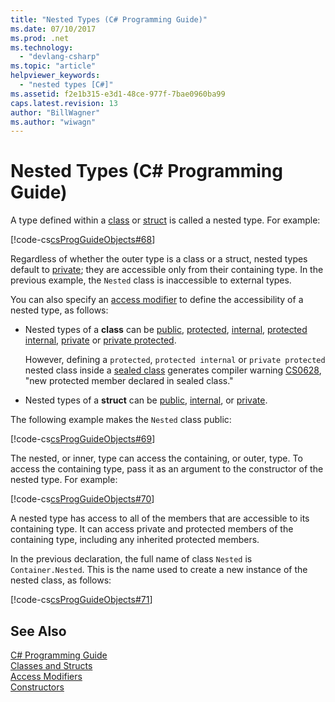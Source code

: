 ```yaml
---
title: "Nested Types (C# Programming Guide)"
ms.date: 07/10/2017
ms.prod: .net
ms.technology: 
  - "devlang-csharp"
ms.topic: "article"
helpviewer_keywords: 
  - "nested types [C#]"
ms.assetid: f2e1b315-e3d1-48ce-977f-7bae0960ba99
caps.latest.revision: 13
author: "BillWagner"
ms.author: "wiwagn"
---
```

# Nested Types (C# Programming Guide)
A type defined within a [class](../../../csharp/language-reference/keywords/class.md) or [struct](../../../csharp/language-reference/keywords/struct.md) is called a nested type. For example:  
  
[!code-cs[csProgGuideObjects#68](../../../csharp/programming-guide/classes-and-structs/codesnippet/CSharp/nested-types_1.cs)]  
  
Regardless of whether the outer type is a class or a struct, nested types default to [private](../../../csharp/language-reference/keywords/private.md); they are accessible only from their containing type. In the previous example, the `Nested` class is inaccessible to external types. 

You can also specify an [access modifier](../../language-reference/keywords/access-modifiers.md) to define the accessibility of a nested type, as follows:

- Nested types of a **class** can be [public](../../../csharp/language-reference/keywords/public.md), [protected](../../../csharp/language-reference/keywords/protected.md), [internal](../../../csharp/language-reference/keywords/internal.md), [protected internal](../../../csharp/language-reference/keywords/protected-internal.md), [private](../../../csharp/language-reference/keywords/private.md) or [private protected](../../../csharp/language-reference/keywords/private-protected.md). 

   However, defining a `protected`, `protected internal` or `private protected` nested class inside a [sealed class](../../language-reference/keywords/sealed.md) generates compiler warning [CS0628](../../misc/cs0628.md), "new protected member declared in sealed class."
  
- Nested types of a **struct** can be [public](../../../csharp/language-reference/keywords/public.md), [internal](../../../csharp/language-reference/keywords/internal.md), or [private](../../../csharp/language-reference/keywords/private.md).
  
The following example makes the `Nested` class public:
  
[!code-cs[csProgGuideObjects#69](../../../csharp/programming-guide/classes-and-structs/codesnippet/CSharp/nested-types_2.cs)]  
  
 The nested, or inner, type can access the containing, or outer, type. To access the containing type, pass it as an argument to the constructor of the nested type. For example:  
  
 [!code-cs[csProgGuideObjects#70](../../../csharp/programming-guide/classes-and-structs/codesnippet/CSharp/nested-types_3.cs)]  
  
 A nested type has access to all of the members that are accessible to its containing type. It can access private and protected members of the containing type, including any inherited protected members.  
  
 In the previous declaration, the full name of class `Nested` is `Container.Nested`. This is the name used to create a new instance of the nested class, as follows:  
  
 [!code-cs[csProgGuideObjects#71](../../../csharp/programming-guide/classes-and-structs/codesnippet/CSharp/nested-types_4.cs)]  
  
## See Also  
 [C# Programming Guide](../../../csharp/programming-guide/index.md)   
 [Classes and Structs](../../../csharp/programming-guide/classes-and-structs/index.md)   
 [Access Modifiers](../../../csharp/programming-guide/classes-and-structs/access-modifiers.md)   
 [Constructors](../../../csharp/programming-guide/classes-and-structs/constructors.md)
